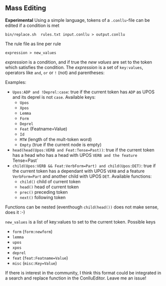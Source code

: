 ## Mass Editing

**Experimental** Using a simple language, tokens of a `.conllu`-file can be edited if a condition is met

```
bin/replace.sh  rules.txt input.conllu > output.conllu
```

The rule file as line per rule

```
expression > new_values
```

_expression_ is a condition, and if true the _new values_ are set to the token which satisfies the condition. 
The _expression_ is a set of `key:values`, operators like `and`, `or`  or `!` (not) and parentheses:

Examples: 
* `Upos:ADP and !Deprel:case`: true if the current token has `ADP`  as UPOS and its deprel is not `case`. Available keys:
  * `Upos`
  * `Xpos`
  * `Lemma`
  * `Form`
  * `Deprel`
  * `Feat` (Featname=Value)
  * `Id`
  * `MTW` (length of the mult-token word)
  * `Empty` (true if the current node is empty)
* `head(head(Upos:VERB and Feat:Tense=Past))`: true if the current token has a head who has a head with UPOS `VERB and the feature `Tense=Past`
* `child(Upos:VERB && Feat:VerbForm=Part) and child(Upos:DET)`: true if the current token has a dependant with UPOS `VERB`
and a feature `VerbForm=Part` and another child with UPOS `DET`. Available functions:
  * `child()` child of current token
  * `head()` head of current token
  * `prec()` preceding token
  * `next()` following token

Functions can be nested (eventhough `child(head())` does not make sense, does it :-)

`new_values` is a list of key:values to set to the current token. Possible keys
* `form` (`form:newform`)
* `lemma`
* `upos`
* `xpos`
* `deprel`
* `feat`  (`feat:Featname=Value`)
* `misc`  (`misc:Key=Value`)

If there is interest in the community, I think this format could be integrated in a search and replace function in the ConlluEditor.
Leave me an issue!
